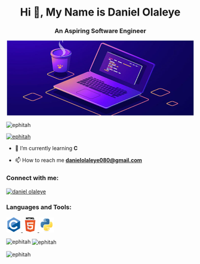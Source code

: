 <h1 align="center">Hi 👋, My Name is Daniel Olaleye</h1>
<h3 align="center">An Aspiring Software Engineer</h3>

<P align="center"> <img alt="laptop img" src="https://github.com/Ephitah/Ephitah/blob/main/images%20(2).jpeg" width="500" height="200"> </p>

<p align="left"> <img src="https://komarev.com/ghpvc/?username=ephitah&label=Profile%20views&color=0e75b6&style=flat" alt="ephitah" /> </p>

<p align="left"> <a href="https://github.com/ryo-ma/github-profile-trophy"><img src="https://github-profile-trophy.vercel.app/?username=ephitah" alt="ephitah" /></a> </p>

- 🌱 I’m currently learning **C**

- 📫 How to reach me **danielolaleye080@gmail.com**

<h3 align="left">Connect with me:</h3>
<p align="left">
<a href="https://www.facebook.com/daniel.olaleye.754" target="blank"><img align="center" src="https://raw.githubusercontent.com/rahuldkjain/github-profile-readme-generator/master/src/images/icons/Social/facebook.svg" alt="daniel olaleye" height="30" width="40" /></a>
</p>

<h3 align="left">Languages and Tools:</h3>
<p align="left"> <a href="https://www.cprogramming.com/" target="_blank" rel="noreferrer"> <img src="https://raw.githubusercontent.com/devicons/devicon/master/icons/c/c-original.svg" alt="c" width="40" height="40"/> </a> <a href="https://www.w3.org/html/" target="_blank" rel="noreferrer"> <img src="https://raw.githubusercontent.com/devicons/devicon/master/icons/html5/html5-original-wordmark.svg" alt="html5" width="40" height="40"/> </a> <a href="https://www.python.org" target="_blank" rel="noreferrer"> <img src="https://raw.githubusercontent.com/devicons/devicon/master/icons/python/python-original.svg" alt="python" width="40" height="40"/> </a> </p>

<p><img align="left" src="https://github-readme-stats.vercel.app/api/top-langs?username=ephitah&show_icons=true&locale=en&layout=compact" alt="ephitah" /></p>

<p>&nbsp;<img align="center" src="https://github-readme-stats.vercel.app/api?username=ephitah&show_icons=true&locale=en" alt="ephitah" /></p>

<p><img align="center" src="https://github-readme-streak-stats.herokuapp.com/?user=ephitah&" alt="ephitah" /></p>

